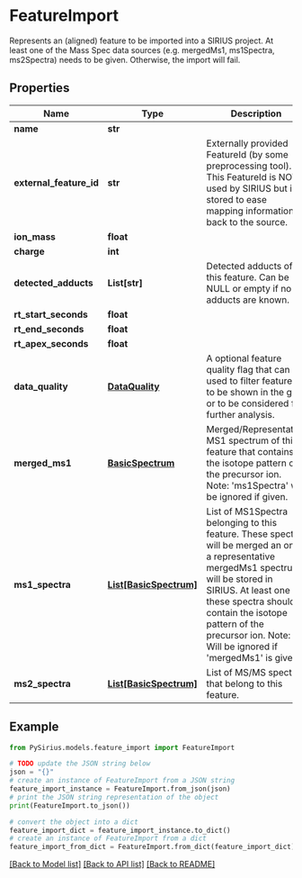 # FeatureImport

Represents an (aligned) feature to be imported into a SIRIUS project.  At least one of the Mass Spec data sources (e.g. mergedMs1, ms1Spectra, ms2Spectra) needs to be given.  Otherwise, the import will fail.

## Properties

Name | Type | Description | Notes
------------ | ------------- | ------------- | -------------
**name** | **str** |  | [optional] 
**external_feature_id** | **str** | Externally provided FeatureId (by some preprocessing tool). This FeatureId is NOT used by SIRIUS but is stored to ease mapping information back to the source. | [optional] 
**ion_mass** | **float** |  | 
**charge** | **int** |  | 
**detected_adducts** | **List[str]** | Detected adducts of this feature. Can be NULL or empty if no adducts are known. | [optional] 
**rt_start_seconds** | **float** |  | [optional] 
**rt_end_seconds** | **float** |  | [optional] 
**rt_apex_seconds** | **float** |  | [optional] 
**data_quality** | [**DataQuality**](DataQuality.md) | A optional feature quality flag that can be used to filter features to be shown in the gui or to be considered for further analysis. | [optional] 
**merged_ms1** | [**BasicSpectrum**](BasicSpectrum.md) | Merged/Representative MS1 spectrum of this feature that contains the isotope pattern of the precursor ion.  Note: &#39;ms1Spectra&#39; will be ignored if given. | [optional] 
**ms1_spectra** | [**List[BasicSpectrum]**](BasicSpectrum.md) | List of MS1Spectra belonging to this feature. These spectra will be merged an only a representative  mergedMs1 spectrum will be stored in SIRIUS. At least one of these spectra should contain the  isotope pattern of the precursor ion.  Note: Will be ignored if &#39;mergedMs1&#39; is given. | [optional] 
**ms2_spectra** | [**List[BasicSpectrum]**](BasicSpectrum.md) | List of MS/MS spectra that belong to this feature. | [optional] 

## Example

```python
from PySirius.models.feature_import import FeatureImport

# TODO update the JSON string below
json = "{}"
# create an instance of FeatureImport from a JSON string
feature_import_instance = FeatureImport.from_json(json)
# print the JSON string representation of the object
print(FeatureImport.to_json())

# convert the object into a dict
feature_import_dict = feature_import_instance.to_dict()
# create an instance of FeatureImport from a dict
feature_import_from_dict = FeatureImport.from_dict(feature_import_dict)
```
[[Back to Model list]](../README.md#documentation-for-models) [[Back to API list]](../README.md#documentation-for-api-endpoints) [[Back to README]](../README.md)



